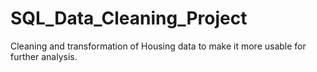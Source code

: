 # SQL_Data_Cleaning_Project
Cleaning and transformation of Housing data to make it more usable for further analysis.
